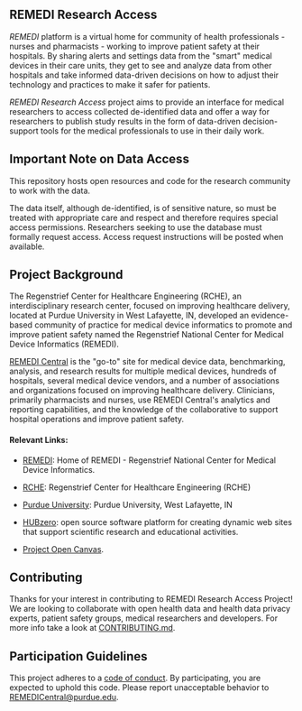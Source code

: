 ## REMEDI Research Access

*REMEDI* platform is a virtual home for community of health professionals - nurses and pharmacists - working to improve patient safety at their hospitals. By sharing alerts and settings data from the "smart" medical devices in their care units, they get to see and analyze data from other hospitals and take informed data-driven decisions on how to adjust their technology and practices to make it safer for patients.
 
*REMEDI Research Access* project aims to provide an interface for medical researchers to access collected de-identified data and offer a way for researchers to publish study results in the form of data-driven decision-support tools for the medical professionals to use in their daily work.

## Important Note on Data Access

This repository hosts open resources and code for the research community to work with the data.  

The data itself, although de-identified, is of sensitive nature, so must be treated with appropriate care and respect and therefore requires special access permissions. Researchers seeking to use the database must formally request access. Access request instructions will be posted when available.

## Project Background

The Regenstrief Center for Healthcare Engineering (RCHE), an interdisciplinary research center, focused on improving healthcare delivery, located at Purdue University in West Lafayette, IN, developed an evidence-based community of practice for medical device informatics to promote and improve patient safety named the Regenstrief National Center for Medical Device Informatics (REMEDI).

[REMEDI Central](https://catalyzecare.org/remedi) is the "go-to" site for medical device data, benchmarking, analysis, and research results for multiple medical devices, hundreds of hospitals, several medical device vendors, and a number of associations and organizations focused on improving healthcare delivery. Clinicians, primarily pharmacists and nurses, use REMEDI Central's analytics and reporting capabilities, and the knowledge of the collaborative to support hospital operations and improve patient safety.

#### Relevant Links:
- [REMEDI](https://catalyzecare.org/remedi): Home of REMEDI - Regenstrief National Center for Medical Device Informatics.
- [RCHE](http://www.purdue.edu/discoverypark/rche/): Regenstrief Center for Healthcare Engineering (RCHE)
- [Purdue University](http://www.purdue.edu/): Purdue University, West Lafayette, IN
- [HUBzero](https://hubzero.org): open source software platform for creating dynamic web sites that support scientific research and educational activities.


- [Project Open Canvas](assets/Open_Canvas.pdf).

## Contributing ##

Thanks for your interest in contributing to REMEDI Research Access Project!
We are looking to collaborate with open health data and health data privacy experts, patient safety groups, medical researchers and developers.
For more info take a look at [CONTRIBUTING.md](CONTRIBUTING.md).

## Participation Guidelines ##

This project adheres to a [code of conduct](CODE_OF_CONDUCT.md). By participating, you are expected to uphold this code. Please report unacceptable behavior to REMEDICentral@purdue.edu.

